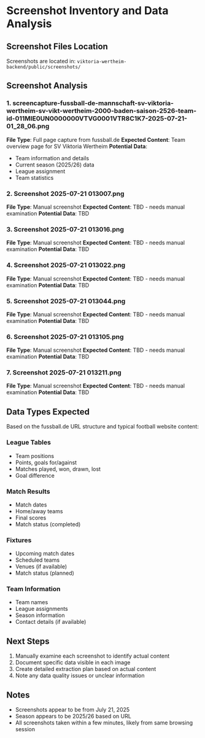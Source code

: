 # Screenshot Inventory and Data Analysis

## Screenshot Files Location
Screenshots are located in: `viktoria-wertheim-backend/public/screenshots/`

## Screenshot Analysis

### 1. screencapture-fussball-de-mannschaft-sv-viktoria-wertheim-sv-vikt-wertheim-2000-baden-saison-2526-team-id-011MIE0UN0000000VTVG0001VTR8C1K7-2025-07-21-01_28_06.png
**File Type**: Full page capture from fussball.de
**Expected Content**: Team overview page for SV Viktoria Wertheim
**Potential Data**:
- Team information and details
- Current season (2025/26) data
- League assignment
- Team statistics

### 2. Screenshot 2025-07-21 013007.png
**File Type**: Manual screenshot
**Expected Content**: TBD - needs manual examination
**Potential Data**: TBD

### 3. Screenshot 2025-07-21 013016.png
**File Type**: Manual screenshot
**Expected Content**: TBD - needs manual examination
**Potential Data**: TBD

### 4. Screenshot 2025-07-21 013022.png
**File Type**: Manual screenshot
**Expected Content**: TBD - needs manual examination
**Potential Data**: TBD

### 5. Screenshot 2025-07-21 013044.png
**File Type**: Manual screenshot
**Expected Content**: TBD - needs manual examination
**Potential Data**: TBD

### 6. Screenshot 2025-07-21 013105.png
**File Type**: Manual screenshot
**Expected Content**: TBD - needs manual examination
**Potential Data**: TBD

### 7. Screenshot 2025-07-21 013211.png
**File Type**: Manual screenshot
**Expected Content**: TBD - needs manual examination
**Potential Data**: TBD

## Data Types Expected

Based on the fussball.de URL structure and typical football website content:

### League Tables
- Team positions
- Points, goals for/against
- Matches played, won, drawn, lost
- Goal difference

### Match Results
- Match dates
- Home/away teams
- Final scores
- Match status (completed)

### Fixtures
- Upcoming match dates
- Scheduled teams
- Venues (if available)
- Match status (planned)

### Team Information
- Team names
- League assignments
- Season information
- Contact details (if available)

## Next Steps

1. Manually examine each screenshot to identify actual content
2. Document specific data visible in each image
3. Create detailed extraction plan based on actual content
4. Note any data quality issues or unclear information

## Notes

- Screenshots appear to be from July 21, 2025
- Season appears to be 2025/26 based on URL
- All screenshots taken within a few minutes, likely from same browsing session